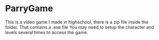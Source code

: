 # ParryGame

This is a video game I made in highschool, there is a zip file inside the folder. That contains a .exe file
You may need to setup the character and levels several times to access the game.
